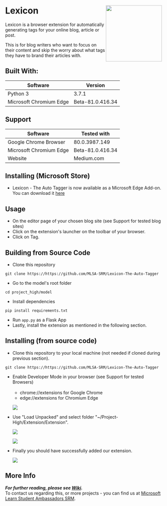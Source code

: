 # Lexicon <img src=https://github.com/MSPC-Tech/Lexicon-The-Auto-Tagger/blob/master/Extension/design/logo-green.png width=180 align='right'>

<p>
Lexicon is a browser extension for automatically generating tags for your online blog, article or post.

This is for blog writers who want to focus on their content and skip the worry about what tags they have to brand their articles with.
</p>

## Built With:
| Software | Version |
|----------|---------|
| Python 3 | 3.7.1 |
| Microsoft Chromium Edge | Beta-81.0.416.34 |

## Support
| Software | Tested with |
|----------|-------------|
| Google Chrome Browser | 80.0.3987.149 |
| Microsoft Chromium Edge | Beta-81.0.416.34 |
| Website | Medium.com |

## Installing (Microsoft Store)
* Lexicon - The Auto Tagger is now available as a Microsoft Edge Add-on. You can download it [here](https://microsoftedge.microsoft.com/addons/detail/lexicon/bppdjidlkfinpadjbmgjlfgklojbblen)

## Usage
<ul>
<li>On the editor page of your chosen blog site (see Support for tested blog sites)</li>
<li>Click on the extension's launcher on the toolbar of your browser.</li>
<li>Click on Tag.</li>
</ul>

## Building from Source Code
* Clone this repository
```
git clone https://https://github.com/MLSA-SRM/Lexicon-The-Auto-Tagger
```
* Go to the model's root folder
```
cd project_high/model
```
* Install dependencies
```
pip install requirements.txt
```
* Run `app.py` as a Flask App
* Lastly, install the extension as mentioned in the following section.

## Installing (from source code)

* Clone this repository to your local machine (not needed if cloned during previous section).
```
git clone https://https://github.com/MLSA-SRM/Lexicon-The-Auto-Tagger
```
<ul>
 <li>Enable Developer Mode in your browser (see Support for tested Browsers)
  <ul><br>
   <li>chrome://extensions for Google Chrome</li>
   <li>edge://extensions for Chromium Edge</li>
  </ul>
 </li>
 
 ![](https://i.ibb.co/KGb8D1w/dev-mode.png)
 <li>Use "Load Unpacked" and select folder "~/Project-High/Extension/Extension".
 
 ![](https://i.ibb.co/sRDYTQC/load-unpacked.png)

 ![](https://i.ibb.co/5cDb5Tq/load-unpacked-file-select.png)
 </li>
 <li>Finally you should have successfully added our extension.

 ![](https://i.ibb.co/ZJGg43M/confirmation.png)
 </li>
</ul>

## More Info
***For further reading, please see <a href='https://github.com/MSPC-Tech/Lexicon-The-Auto-Tagger/wiki'>Wiki</a>.***
<br>
To contact us regarding this, or more projects - you can find us at [Microsoft Learn Student Ambassadors SRM](https://msclubsrm.in).

